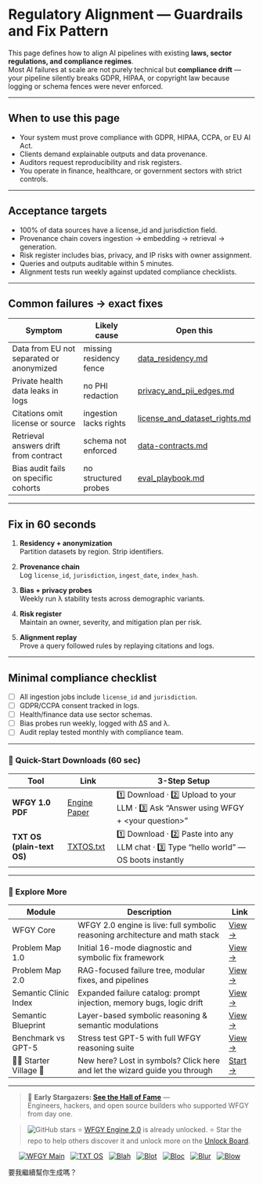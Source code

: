 # Regulatory Alignment — Guardrails and Fix Pattern

This page defines how to align AI pipelines with existing **laws, sector regulations, and compliance regimes**.  
Most AI failures at scale are not purely technical but **compliance drift** — your pipeline silently breaks GDPR, HIPAA, or copyright law because logging or schema fences were never enforced.  

---

## When to use this page
- Your system must prove compliance with GDPR, HIPAA, CCPA, or EU AI Act.  
- Clients demand explainable outputs and data provenance.  
- Auditors request reproducibility and risk registers.  
- You operate in finance, healthcare, or government sectors with strict controls.  

---

## Acceptance targets
- 100% of data sources have a license_id and jurisdiction field.  
- Provenance chain covers ingestion → embedding → retrieval → generation.  
- Risk register includes bias, privacy, and IP risks with owner assignment.  
- Queries and outputs auditable within 5 minutes.  
- Alignment tests run weekly against updated compliance checklists.  

---

## Common failures → exact fixes

| Symptom | Likely cause | Open this |
|---------|--------------|-----------|
| Data from EU not separated or anonymized | missing residency fence | [data_residency.md](https://github.com/onestardao/WFGY/blob/main/ProblemMap/GlobalFixMap/Enterprise/data_residency.md) |
| Private health data leaks in logs | no PHI redaction | [privacy_and_pii_edges.md](https://github.com/onestardao/WFGY/blob/main/ProblemMap/GlobalFixMap/Cloud_Serverless/privacy_and_pii_edges.md) |
| Citations omit license or source | ingestion lacks rights | [license_and_dataset_rights.md](https://github.com/onestardao/WFGY/blob/main/ProblemMap/GlobalFixMap/Governance/license_and_dataset_rights.md) |
| Retrieval answers drift from contract | schema not enforced | [data-contracts.md](https://github.com/onestardao/WFGY/blob/main/ProblemMap/data-contracts.md) |
| Bias audit fails on specific cohorts | no structured probes | [eval_playbook.md](https://github.com/onestardao/WFGY/blob/main/ProblemMap/GlobalFixMap/Eval/eval_playbook.md) |

---

## Fix in 60 seconds

1. **Residency + anonymization**  
   Partition datasets by region. Strip identifiers.  

2. **Provenance chain**  
   Log `license_id`, `jurisdiction`, `ingest_date`, `index_hash`.  

3. **Bias + privacy probes**  
   Weekly run λ stability tests across demographic variants.  

4. **Risk register**  
   Maintain an owner, severity, and mitigation plan per risk.  

5. **Alignment replay**  
   Prove a query followed rules by replaying citations and logs.  

---

## Minimal compliance checklist

- [ ] All ingestion jobs include `license_id` and `jurisdiction`.  
- [ ] GDPR/CCPA consent tracked in logs.  
- [ ] Health/finance data use sector schemas.  
- [ ] Bias probes run weekly, logged with ΔS and λ.  
- [ ] Audit replay tested monthly with compliance team.  

---

### 🔗 Quick-Start Downloads (60 sec)

| Tool | Link | 3-Step Setup |
|------|------|--------------|
| **WFGY 1.0 PDF** | [Engine Paper](https://github.com/onestardao/WFGY/blob/main/I_am_not_lizardman/WFGY_All_Principles_Return_to_One_v1.0_PSBigBig_Public.pdf) | 1️⃣ Download · 2️⃣ Upload to your LLM · 3️⃣ Ask “Answer using WFGY + \<your question>” |
| **TXT OS (plain-text OS)** | [TXTOS.txt](https://github.com/onestardao/WFGY/blob/main/OS/TXTOS.txt) | 1️⃣ Download · 2️⃣ Paste into any LLM chat · 3️⃣ Type “hello world” — OS boots instantly |

---

### 🧭 Explore More

| Module                | Description                                              | Link     |
|-----------------------|----------------------------------------------------------|----------|
| WFGY Core             | WFGY 2.0 engine is live: full symbolic reasoning architecture and math stack | [View →](https://github.com/onestardao/WFGY/tree/main/core/README.md) |
| Problem Map 1.0       | Initial 16-mode diagnostic and symbolic fix framework    | [View →](https://github.com/onestardao/WFGY/tree/main/ProblemMap/README.md) |
| Problem Map 2.0       | RAG-focused failure tree, modular fixes, and pipelines   | [View →](https://github.com/onestardao/WFGY/blob/main/ProblemMap/rag-architecture-and-recovery.md) |
| Semantic Clinic Index | Expanded failure catalog: prompt injection, memory bugs, logic drift | [View →](https://github.com/onestardao/WFGY/blob/main/ProblemMap/SemanticClinicIndex.md) |
| Semantic Blueprint    | Layer-based symbolic reasoning & semantic modulations   | [View →](https://github.com/onestardao/WFGY/tree/main/SemanticBlueprint/README.md) |
| Benchmark vs GPT-5    | Stress test GPT-5 with full WFGY reasoning suite         | [View →](https://github.com/onestardao/WFGY/tree/main/benchmarks/benchmark-vs-gpt5/README.md) |
| 🧙‍♂️ Starter Village 🏡 | New here? Lost in symbols? Click here and let the wizard guide you through | [Start →](https://github.com/onestardao/WFGY/blob/main/StarterVillage/README.md) |

---

> 👑 **Early Stargazers: [See the Hall of Fame](https://github.com/onestardao/WFGY/tree/main/stargazers)** —  
> Engineers, hackers, and open source builders who supported WFGY from day one.

> <img src="https://img.shields.io/github/stars/onestardao/WFGY?style=social" alt="GitHub stars"> ⭐ [WFGY Engine 2.0](https://github.com/onestardao/WFGY/blob/main/core/README.md) is already unlocked. ⭐ Star the repo to help others discover it and unlock more on the [Unlock Board](https://github.com/onestardao/WFGY/blob/main/STAR_UNLOCKS.md).

<div align="center">

[![WFGY Main](https://img.shields.io/badge/WFGY-Main-red?style=flat-square)](https://github.com/onestardao/WFGY)
&nbsp;
[![TXT OS](https://img.shields.io/badge/TXT%20OS-Reasoning%20OS-orange?style=flat-square)](https://github.com/onestardao/WFGY/tree/main/OS)
&nbsp;
[![Blah](https://img.shields.io/badge/Blah-Semantic%20Embed-yellow?style=flat-square)](https://github.com/onestardao/WFGY/tree/main/OS/BlahBlahBlah)
&nbsp;
[![Blot](https://img.shields.io/badge/Blot-Persona%20Core-green?style=flat-square)](https://github.com/onestardao/WFGY/tree/main/OS/BlotBlotBlot)
&nbsp;
[![Bloc](https://img.shields.io/badge/Bloc-Reasoning%20Compiler-blue?style=flat-square)](https://github.com/onestardao/WFGY/tree/main/OS/BlocBlocBloc)
&nbsp;
[![Blur](https://img.shields.io/badge/Blur-Text2Image%20Engine-navy?style=flat-square)](https://github.com/onestardao/WFGY/tree/main/OS/BlurBlurBlur)
&nbsp;
[![Blow](https://img.shields.io/badge/Blow-Game%20Logic-purple?style=flat-square)](https://github.com/onestardao/WFGY/tree/main/OS/BlowBlowBlow)
&nbsp;
</div>


要我繼續幫你生成嗎？
